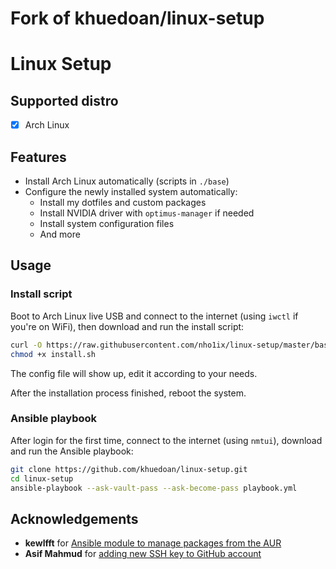 # Fork of khuedoan/linux-setup

# Linux Setup

## Supported distro

- [x] Arch Linux

## Features

- Install Arch Linux automatically (scripts in `./base`)
- Configure the newly installed system automatically:
    - Install my dotfiles and custom packages
    - Install NVIDIA driver with `optimus-manager` if needed
    - Install system configuration files
    - And more

## Usage

### Install script

Boot to Arch Linux live USB and connect to the internet (using `iwctl` if you're on WiFi), then download and run the install script:

```sh
curl -O https://raw.githubusercontent.com/nho1ix/linux-setup/master/base/install.sh
chmod +x install.sh
```

The config file will show up, edit it according to your needs.

After the installation process finished, reboot the system.

### Ansible playbook

After login for the first time, connect to the internet (using `nmtui`), download and run the Ansible playbook:

```sh
git clone https://github.com/khuedoan/linux-setup.git
cd linux-setup
ansible-playbook --ask-vault-pass --ask-become-pass playbook.yml
```

## Acknowledgements

- **kewlfft** for [Ansible module to manage packages from the AUR](https://github.com/kewlfft/ansible-aur)
- **Asif Mahmud** for [adding new SSH key to GitHub account](https://community.ibm.com/community/user/ibmz-and-linuxone/blogs/asif-mahmud1/2020/03/15/cloning-private-git-repository-using-ansible)
